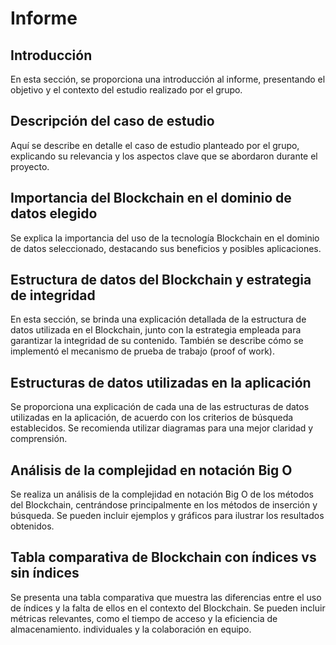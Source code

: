 # Informe

## Introducción

En esta sección, se proporciona una introducción al informe, presentando el objetivo y el contexto del estudio realizado por el grupo.

## Descripción del caso de estudio

Aquí se describe en detalle el caso de estudio planteado por el grupo, explicando su relevancia y los aspectos clave que se abordaron durante el proyecto.

## Importancia del Blockchain en el dominio de datos elegido

Se explica la importancia del uso de la tecnología Blockchain en el dominio de datos seleccionado, destacando sus beneficios y posibles aplicaciones.

## Estructura de datos del Blockchain y estrategia de integridad

En esta sección, se brinda una explicación detallada de la estructura de datos utilizada en el Blockchain, junto con la estrategia empleada para garantizar la integridad de su contenido. También se describe cómo se implementó el mecanismo de prueba de trabajo (proof of work).

## Estructuras de datos utilizadas en la aplicación

Se proporciona una explicación de cada una de las estructuras de datos utilizadas en la aplicación, de acuerdo con los criterios de búsqueda establecidos. Se recomienda utilizar diagramas para una mejor claridad y comprensión.

## Análisis de la complejidad en notación Big O

Se realiza un análisis de la complejidad en notación Big O de los métodos del Blockchain, centrándose principalmente en los métodos de inserción y búsqueda. Se pueden incluir ejemplos y gráficos para ilustrar los resultados obtenidos.

## Tabla comparativa de Blockchain con índices vs sin índices

Se presenta una tabla comparativa que muestra las diferencias entre el uso de índices y la falta de ellos en el contexto del Blockchain. Se pueden incluir métricas relevantes, como el tiempo de acceso y la eficiencia de almacenamiento. individuales y la colaboración en equipo.
